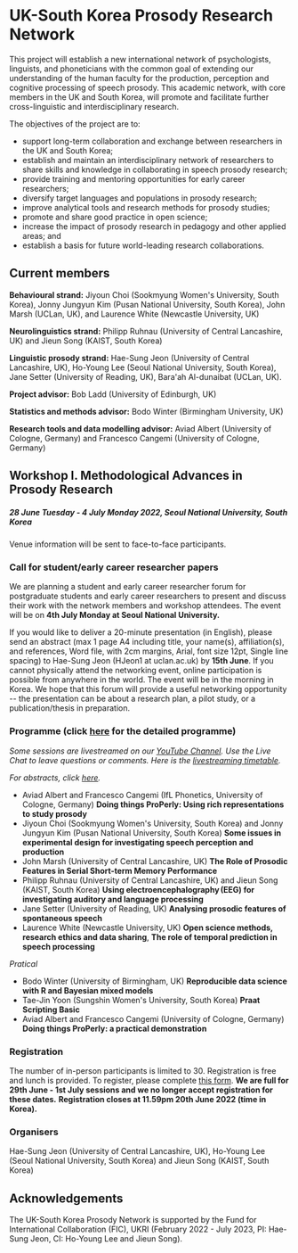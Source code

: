 # UK-South Korea Prosody Research Network

This project will establish a new international network of psychologists, linguists, and phoneticians with the common goal of extending our understanding of the human faculty for the production, perception and cognitive processing of speech prosody. This academic network, with core members in the UK and South Korea, will promote and facilitate further cross-linguistic and interdisciplinary research. 

The objectives of the project are to:
- support long-term collaboration and exchange between researchers in the UK and South Korea;
- establish and maintain an interdisciplinary network of researchers to share skills and knowledge in collaborating in speech prosody research;
- provide training and mentoring opportunities for early career researchers;
- diversify target languages and populations in prosody research;
- improve analytical tools and research methods for prosody studies;
- promote and share good practice in open science;
- increase the impact of prosody research in pedagogy and other applied areas; and
- establish a basis for future world-leading research collaborations.

## Current members
**Behavioural strand:** Jiyoun Choi (Sookmyung Women's University, South Korea), Jonny Jungyun Kim (Pusan National University, South Korea), John Marsh (UCLan, UK), and Laurence White (Newcastle University, UK) 

**Neurolinguistics strand:** Philipp Ruhnau (University of Central Lancashire, UK) and Jieun Song (KAIST, South Korea)  

**Linguistic prosody strand:** Hae-Sung Jeon (University of Central Lancashire, UK), Ho-Young Lee (Seoul National University, South Korea), Jane Setter (University of Reading, UK), Bara'ah Al-dunaibat (UCLan, UK).

**Project advisor:** Bob Ladd (University of Edinburgh, UK)  

**Statistics and methods advisor:** Bodo Winter (Birmingham University, UK)

**Research tools and data modelling advisor:** Aviad Albert (University of Cologne, Germany) and Francesco Cangemi (University of Cologne, Germany)

## Workshop I. Methodological Advances in Prosody Research
##### 28 June Tuesday - 4 July Monday 2022, Seoul National University, South Korea  
Venue information will be sent to face-to-face participants. 

### Call for student/early career researcher papers
We are planning a student and early career researcher forum for postgraduate students and early career researchers to present and discuss their work with the network members and workshop attendees. The event will be on **4th July Monday at Seoul National University.** 

If you would like to deliver a 20-minute presentation (in English), please send an abstract (max 1 page A4 including title, your name(s), affiliation(s), and references, Word file, with 2cm margins, Arial, font size 12pt, Single line spacing) to Hae-Sung Jeon (HJeon1 at uclan.ac.uk) by **15th June**. If you cannot physically attend the networking event, online participation is possible from anywhere in the world. The event will be in the morning in Korea. We hope that this forum will provide a useful networking opportunity -- the presentation can be about a research plan, a pilot study, or a publication/thesis in preparation.  


### Programme (click [here](https://osf.io/sj5vr/) for the detailed programme)
_Some sessions are livestreamed on our [YouTube Channel](https://www.youtube.com/channel/UC2wlP5wYWkbr6dVaQq9f7zA). Use the Live Chat to leave questions or comments. Here is the [livestreaming timetable](https://osf.io/zcp3x/)._ 

_For abstracts, click [here](https://osf.io/msyf2/)._ 

- Aviad Albert and Francesco Cangemi (IfL Phonetics, University of Cologne, Germany) 
**Doing things ProPerly: Using rich representations to study prosody** 
- Jiyoun Choi (Sookmyung Women's University, South Korea) and Jonny Jungyun Kim (Pusan National University, South Korea) 
**Some issues in experimental design for investigating speech perception and production**  
- John Marsh (University of Central Lancashire, UK)
**The Role of Prosodic Features in Serial Short-term Memory Performance**
- Philipp Ruhnau (University of Central Lancashire, UK) and Jieun Song (KAIST, South Korea) 
**Using electroencephalography (EEG) for investigating auditory and language processing**  
- Jane Setter (University of Reading, UK) 
**Analysing prosodic features of spontaneous speech** 
- Laurence White (Newcastle University, UK) 
**Open science methods, research ethics and data sharing**,
**The role of temporal prediction in speech processing** 


_Pratical_ 
- Bodo Winter (University of Birmingham, UK) 
**Reproducible data science with R and Bayesian mixed models**  
- Tae-Jin Yoon (Sungshin Women's University, South Korea)
**Praat Scripting Basic**  
- Aviad Albert and Francesco Cangemi (University of Cologne, Germany)
**Doing things ProPerly: a practical demonstration**  




### Registration 

The number of in-person participants is limited to 30. Registration is free and lunch is provided. 
To register, please complete [this form](https://forms.office.com/r/NpdVWpbk8q).
**We are full for 29th June - 1st July sessions and we no longer accept registration for these dates.**
**Registration closes at 11.59pm 20th June 2022 (time in Korea).** 


### Organisers 

Hae-Sung Jeon (University of Central Lancashire, UK), Ho-Young Lee (Seoul National University, South Korea) and Jieun Song (KAIST, South Korea)  


## Acknowledgements 

The UK-South Korea Prosody Network is supported by the Fund for International Collaboration (FIC), UKRI (February 2022 - July 2023, PI: Hae-Sung Jeon, CI: Ho-Young Lee and Jieun Song).


